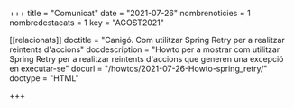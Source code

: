 +++
title             = "Comunicat"
date	 	  	  = "2021-07-26"
nombrenoticies    = 1
nombredestacats   = 1
key 		  	  = "AGOST2021"

[[relacionats]]
doctitle          = "Canigó. Com utilitzar Spring Retry per a realitzar reintents d'accions"
docdescription    = "Howto per a mostrar com utilitzar Spring Retry per a realitzar reintents d'accions que generen una excepció en executar-se"
docurl            = "/howtos/2021-07-26-Howto-spring_retry/"
doctype           = "HTML"

+++
